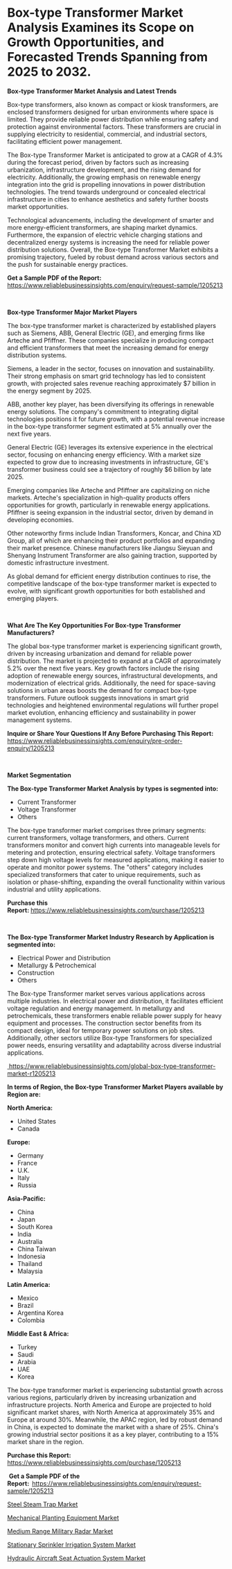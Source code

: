 <p><h1>Box-type Transformer Market Analysis Examines its Scope on Growth Opportunities, and Forecasted Trends Spanning from 2025 to 2032.</h1></p><p><strong>Box-type Transformer Market Analysis and Latest Trends</strong></p>
<p><p>Box-type transformers, also known as compact or kiosk transformers, are enclosed transformers designed for urban environments where space is limited. They provide reliable power distribution while ensuring safety and protection against environmental factors. These transformers are crucial in supplying electricity to residential, commercial, and industrial sectors, facilitating efficient power management.</p><p>The Box-type Transformer Market is anticipated to grow at a CAGR of 4.3% during the forecast period, driven by factors such as increasing urbanization, infrastructure development, and the rising demand for electricity. Additionally, the growing emphasis on renewable energy integration into the grid is propelling innovations in power distribution technologies. The trend towards underground or concealed electrical infrastructure in cities to enhance aesthetics and safety further boosts market opportunities.</p><p>Technological advancements, including the development of smarter and more energy-efficient transformers, are shaping market dynamics. Furthermore, the expansion of electric vehicle charging stations and decentralized energy systems is increasing the need for reliable power distribution solutions. Overall, the Box-type Transformer Market exhibits a promising trajectory, fueled by robust demand across various sectors and the push for sustainable energy practices.</p></p>
<p><strong>Get a Sample PDF of the Report:&nbsp;</strong> <a href="https://www.reliablebusinessinsights.com/enquiry/request-sample/1205213?utm_campaign=100&utm_medium=2&utm_source=Github&utm_content=ia&utm_term=28022025&utm_id=box-type-transformer">https://www.reliablebusinessinsights.com/enquiry/request-sample/1205213</a></p>
<p>&nbsp;</p>
<p><strong>Box-type Transformer Major Market Players</strong></p>
<p><p>The box-type transformer market is characterized by established players such as Siemens, ABB, General Electric (GE), and emerging firms like Arteche and Pfiffner. These companies specialize in producing compact and efficient transformers that meet the increasing demand for energy distribution systems.</p><p>Siemens, a leader in the sector, focuses on innovation and sustainability. Their strong emphasis on smart grid technology has led to consistent growth, with projected sales revenue reaching approximately $7 billion in the energy segment by 2025.</p><p>ABB, another key player, has been diversifying its offerings in renewable energy solutions. The company's commitment to integrating digital technologies positions it for future growth, with a potential revenue increase in the box-type transformer segment estimated at 5% annually over the next five years.</p><p>General Electric (GE) leverages its extensive experience in the electrical sector, focusing on enhancing energy efficiency. With a market size expected to grow due to increasing investments in infrastructure, GE's transformer business could see a trajectory of roughly $6 billion by late 2025.</p><p>Emerging companies like Arteche and Pfiffner are capitalizing on niche markets. Arteche's specialization in high-quality products offers opportunities for growth, particularly in renewable energy applications. Pfiffner is seeing expansion in the industrial sector, driven by demand in developing economies.</p><p>Other noteworthy firms include Indian Transformers, Koncar, and China XD Group, all of which are enhancing their product portfolios and expanding their market presence. Chinese manufacturers like Jiangsu Sieyuan and Shenyang Instrument Transformer are also gaining traction, supported by domestic infrastructure investment.</p><p>As global demand for efficient energy distribution continues to rise, the competitive landscape of the box-type transformer market is expected to evolve, with significant growth opportunities for both established and emerging players.</p></p>
<p>&nbsp;</p>
<p><strong>What Are The Key Opportunities For Box-type Transformer Manufacturers?</strong></p>
<p><p>The global box-type transformer market is experiencing significant growth, driven by increasing urbanization and demand for reliable power distribution. The market is projected to expand at a CAGR of approximately 5.2% over the next five years. Key growth factors include the rising adoption of renewable energy sources, infrastructural developments, and modernization of electrical grids. Additionally, the need for space-saving solutions in urban areas boosts the demand for compact box-type transformers. Future outlook suggests innovations in smart grid technologies and heightened environmental regulations will further propel market evolution, enhancing efficiency and sustainability in power management systems.</p></p>
<p><strong>Inquire or Share Your Questions If Any Before Purchasing This Report:</strong> <a href="https://www.reliablebusinessinsights.com/enquiry/pre-order-enquiry/1205213?utm_campaign=100&utm_medium=2&utm_source=Github&utm_content=ia&utm_term=28022025&utm_id=box-type-transformer">https://www.reliablebusinessinsights.com/enquiry/pre-order-enquiry/1205213</a></p>
<p>&nbsp;</p>
<p><strong>Market Segmentation</strong></p>
<p><strong>The Box-type Transformer Market Analysis by types is segmented into:</strong></p>
<p><ul><li>Current Transformer</li><li>Voltage Transformer</li><li>Others</li></ul></p>
<p><p>The box-type transformer market comprises three primary segments: current transformers, voltage transformers, and others. Current transformers monitor and convert high currents into manageable levels for metering and protection, ensuring electrical safety. Voltage transformers step down high voltage levels for measured applications, making it easier to operate and monitor power systems. The "others" category includes specialized transformers that cater to unique requirements, such as isolation or phase-shifting, expanding the overall functionality within various industrial and utility applications.</p></p>
<p><strong>Purchase this Report:&nbsp;</strong><a href="https://www.reliablebusinessinsights.com/purchase/1205213?utm_campaign=100&utm_medium=2&utm_source=Github&utm_content=ia&utm_term=28022025&utm_id=box-type-transformer">https://www.reliablebusinessinsights.com/purchase/1205213</a></p>
<p>&nbsp;</p>
<p><strong>The Box-type Transformer Market Industry Research by Application is segmented into:</strong></p>
<p><ul><li>Electrical Power and Distribution</li><li>Metallurgy & Petrochemical</li><li>Construction</li><li>Others</li></ul></p>
<p><p>The Box-type Transformer market serves various applications across multiple industries. In electrical power and distribution, it facilitates efficient voltage regulation and energy management. In metallurgy and petrochemicals, these transformers enable reliable power supply for heavy equipment and processes. The construction sector benefits from its compact design, ideal for temporary power solutions on job sites. Additionally, other sectors utilize Box-type Transformers for specialized power needs, ensuring versatility and adaptability across diverse industrial applications.</p></p>
<p><a href="https://www.reliablebusinessinsights.com/global-box-type-transformer-market-r1205213?utm_campaign=100&utm_medium=2&utm_source=Github&utm_content=ia&utm_term=28022025&utm_id=box-type-transformer">&nbsp;https://www.reliablebusinessinsights.com/global-box-type-transformer-market-r1205213</a></p>
<p><strong>In terms of Region, the Box-type Transformer Market Players available by Region are:</strong></p>
<p>
    <p> <strong> North America: </strong>
        <ul>
            <li>United States</li>
            <li>Canada</li>
        </ul>
        </p> 
    <p> <strong> Europe: </strong>
        <ul>
            <li>Germany</li>
            <li>France</li>
            <li>U.K.</li>
            <li>Italy</li>
            <li>Russia</li>
        </ul>
        </p> 
    <p> <strong> Asia-Pacific: </strong>
        <ul>
            <li>China</li>
            <li>Japan</li>
            <li>South Korea</li>
            <li>India</li>
            <li>Australia</li>
            <li>China Taiwan</li>
            <li>Indonesia</li>
            <li>Thailand</li>
            <li>Malaysia</li>
        </ul>
        </p> 
    <p> <strong> Latin America: </strong>
        <ul>
            <li>Mexico</li>
            <li>Brazil</li>
            <li>Argentina Korea</li>
            <li>Colombia</li>
        </ul>
        </p> 
    <p> <strong> Middle East & Africa: </strong>
        <ul>
            <li>Turkey</li>
            <li>Saudi</li>
            <li>Arabia</li>
            <li>UAE</li>
            <li>Korea</li>
        </ul>
    </p>
    </p>
<p><p>The box-type transformer market is experiencing substantial growth across various regions, particularly driven by increasing urbanization and infrastructure projects. North America and Europe are projected to hold significant market shares, with North America at approximately 35% and Europe at around 30%. Meanwhile, the APAC region, led by robust demand in China, is expected to dominate the market with a share of 25%. China's growing industrial sector positions it as a key player, contributing to a 15% market share in the region.</p></p>
<p><strong>Purchase this Report: </strong><a href="https://www.reliablebusinessinsights.com/purchase/1205213?utm_campaign=100&utm_medium=2&utm_source=Github&utm_content=ia&utm_term=28022025&utm_id=box-type-transformer">https://www.reliablebusinessinsights.com/purchase/1205213</a></p>
<p>&nbsp;<strong>Get a Sample PDF of the Report:&nbsp;&nbsp;</strong><a href="https://www.reliablebusinessinsights.com/enquiry/request-sample/1205213?utm_campaign=100&utm_medium=2&utm_source=Github&utm_content=ia&utm_term=28022025&utm_id=box-type-transformer">https://www.reliablebusinessinsights.com/enquiry/request-sample/1205213</a></p>
<p><strong></strong></p>
<p><p><a href="https://github.com/vjorelaclliv/Market-Research-Report-List-1/blob/main/steel-steam-trap-market.md?utm_campaign=100&utm_medium=2&utm_source=Github&utm_content=ia&utm_term=28022025&utm_id=box-type-transformer">Steel Steam Trap Market</a></p><p><a href="https://github.com/aiexisaliwan/Market-Research-Report-List-1/blob/main/mechanical-planting-equipment-market.md?utm_campaign=100&utm_medium=2&utm_source=Github&utm_content=ia&utm_term=28022025&utm_id=box-type-transformer">Mechanical Planting Equipment Market</a></p><p><a href="https://github.com/janraimondo83/Market-Research-Report-List-1/blob/main/medium-range-military-radar-market.md?utm_campaign=100&utm_medium=2&utm_source=Github&utm_content=ia&utm_term=28022025&utm_id=box-type-transformer">Medium Range Military Radar Market</a></p><p><a href="https://github.com/techerghalim/Market-Research-Report-List-1/blob/main/stationary-sprinkler-irrigation-system-market.md?utm_campaign=100&utm_medium=2&utm_source=Github&utm_content=ia&utm_term=28022025&utm_id=box-type-transformer">Stationary Sprinkler Irrigation System Market</a></p><p><a href="https://github.com/kbollin866/Market-Research-Report-List-1/blob/main/hydraulic-aircraft-seat-actuation-system-market.md?utm_campaign=100&utm_medium=2&utm_source=Github&utm_content=ia&utm_term=28022025&utm_id=box-type-transformer">Hydraulic Aircraft Seat Actuation System Market</a></p></p>